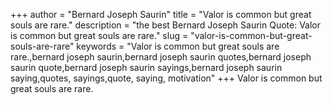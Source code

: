 +++
author = "Bernard Joseph Saurin"
title = "Valor is common but great souls are rare."
description = "the best Bernard Joseph Saurin Quote: Valor is common but great souls are rare."
slug = "valor-is-common-but-great-souls-are-rare"
keywords = "Valor is common but great souls are rare.,bernard joseph saurin,bernard joseph saurin quotes,bernard joseph saurin quote,bernard joseph saurin sayings,bernard joseph saurin saying,quotes, sayings,quote, saying, motivation"
+++
Valor is common but great souls are rare.
